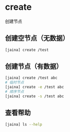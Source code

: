 create
========================
创建节点

## 创建空节点（无数据）
```bash
[jaina] create /test
```
## 创建节点（有数据）
```bash
[jaina] create /test abc
# 临时节点
[jaina] create -e /test abc
# 顺序节点
[jaina] create -s /test abc
```

## 查看帮助
```bash
[jaina] ls --help
```
